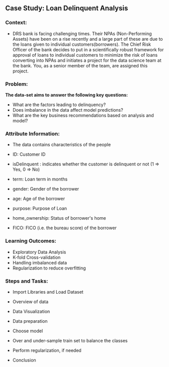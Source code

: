 ## Case Study: Loan Delinquent Analysis

### **Context:** 

-   DRS bank is facing challenging times. Their NPAs (Non-Performing Assets) have been on a rise recently and a large part of these are due to the loans given to individual customers(borrowers). The Chief Risk Officer of the bank decides to put in a scientifically robust framework for approval of loans to individual customers to minimize the risk of loans converting into NPAs and initiates a project for the data science team at the bank. You, as a senior member of the team, are assigned this project.

### **Problem:**

**The data-set aims to answer the following key questions:**

-   What are the factors leading to delinquency?
-   Does imbalance in the data affect model predictions?
-   What are the key business recommendations based on analysis and model?

### Attribute Information:

-   The data contains characteristics of the people
    
-   ID: Customer ID
    
-   isDelinquent : indicates whether the customer is delinquent or not (1 => Yes, 0 => No)
    
-   term: Loan term in months
    
-   gender: Gender of the borrower
    
-   age: Age of the borrower
    
-   purpose: Purpose of Loan
    
-   home\_ownership: Status of borrower's home
    
-   FICO: FICO (i.e. the bureau score) of the borrower
    

### **Learning Outcomes:**

-   Exploratory Data Analysis
-   K-fold Cross-validation
-   Handling imbalanced data
-   Regularization to reduce overfitting

### **Steps and Tasks:**

-   Import Libraries and Load Dataset

-   Overview of data
-   Data Visualization

-   Data preparation
-   Choose model
-   Over and under-sample train set to balance the classes
-   Perform regularization, if needed

-   Conclusion